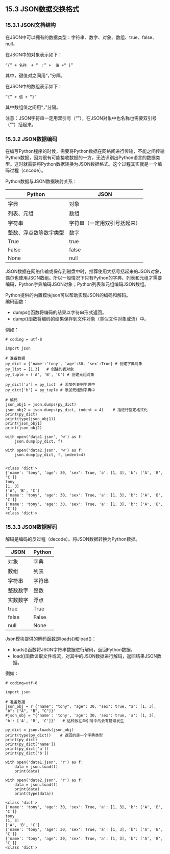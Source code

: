 ## 15.3 JSON数据交换格式

### 15.3.1 JSON文档结构

在JSON中可以拥有的数据类型：字符串、数字、对象、数组、true、false、null。

在JSON中的对象表示如下：  

    “{” + 名称  + “ ：” +  值 +“ }”

其中，键值对之间用“，”分隔。

在JSON中的数组表示如下：

    “{” + 值 + “}”

其中数组值之间用“，”分隔。

注意：JSON字符串一定用双引号（“”），在JSON对象中也名称也需要双引号（“”）括起来。  

### 15.3.2 JSON数据编码

在编写Python程序的时候，需要将Python数据在网络间进行传输，不能之间传输Python数据，因为很有可能接收数据的一方，无法识别出Python语言的数据类型。这时就需要将Python数据转换为JSON数据格式。这个过程其实就是一个编码过程（cncode）。

Python数据与JSON数据映射关系：  

|Python	|JSON|
|-------|----|
|字典	|对象|
|列表、元组	|数组|
|字符串	|字符串（一定用双引号括起来）|
|整数、浮点数等数字类型	|数字|
|True	|true|
|False	|false|
|None	|null|

JSON数据在网络传输或保存到磁盘中时，推荐使用大括号括起来的JSON对象，偶尔也使用JSON数组。所以一般情况下只有Python的字典、列表和元组才需要编码，Python字典编码JSON对象；Python列表和元组编码JSON数组。  

Python提供的内置模块json可以帮助实现JSON的编码和解码。  
编码函数：  
* dumps()函数将编码的结果以字符串形式返回。
* dump()函数将编码的结果保存到文件对象（类似文件对象或流）中。

例如：

    # coding = utf-8

    import json

    # 准备数据
    py_dict = {'name':'tony', 'age':30, 'sex':True} # 创建字典对象
    py_list = [1,3]   # 创建列表对象
    py_tuple = ('A', 'B', 'C') # 创建元组对象

    py_dict['a'] = py_list  # 添加列表到字典中
    py_dict['b'] = py_tuple # 添加元组到字典中

    # 编码
    json_obj1 = json.dumps(py_dict)
    json_obj2 = json.dumps(py_dict, indent = 4)    # 指进行指定格式化
    print(py_dict)
    print(type(json_obj1))
    print(json_obj1)
    print(json_obj2)

    with open('data1.json', 'w') as f:
        json.dump(py_dict, f)

    with open('data2.json', 'w') as f:
        json.dump(py_dict, f, indent=4)


    <class 'dict'>
    {'name': 'tony', 'age': 30, 'sex': True, 'a': [1, 3], 'b': ['A', 'B', 'C']}
    tony
    [1, 3]
    ['A', 'B', 'C']
    {'name': 'tony', 'age': 30, 'sex': True, 'a': [1, 3], 'b': ['A', 'B', 'C']}
    {'name': 'tony', 'age': 30, 'sex': True, 'a': [1, 3], 'b': ['A', 'B', 'C']}
    <class 'dict'>

### 15.3.3 JSON数据解码

解码是编码的反过程（decode）。将JSON数据转换为Python数据。    

|JSON	|Python|
|-------|------|
|对象	|字典|
|数组	|列表|
|字符串	|字符串|
|整数数字	|整数|
|实数数字	|浮点|
|true	|True|
|false	|False|
|null	|None|

Json模块提供的解码函数是loads()和load()：  
* loads()函数将JSON字符串数据进行解码，返回Python数据。
* load()函数读取文件或流，对其中的JSON数据进行解码，返回结果JSON数据。

例如：

    # coding=utf-8

    import json

    # 准备数据
    json_obj = r'{"name": "tony", "age": 30, "sex": true, "a": [1, 3], "b": ["A", "B", "C"]}'
    #json_obj = "{'name': 'tony', 'age': 30, 'sex': true, 'a': [1, 3], 'b': ['A', 'B', 'C']}"   # 这种放在单引号中的会有错误发生

    py_dict = json.loads(json_obj)
    print(type(py_dict))    # 返回的是一个字典类型
    print(py_dict)
    print(py_dict['name'])
    print(py_dict['a'])
    print(py_dict['b'])

    with open('data1.json', 'r') as f:
        data = json.load(f)
        print(data)

    with open('data2.json', 'r') as f:
        data = json.load(f)
        print(data)
        print(type(data))

    <class 'dict'>
    {'name': 'tony', 'age': 30, 'sex': True, 'a': [1, 3], 'b': ['A', 'B', 'C']}
    tony
    [1, 3]
    ['A', 'B', 'C']
    {'name': 'tony', 'age': 30, 'sex': True, 'a': [1, 3], 'b': ['A', 'B', 'C']}
    {'name': 'tony', 'age': 30, 'sex': True, 'a': [1, 3], 'b': ['A', 'B', 'C']}
    <class 'dict'>

